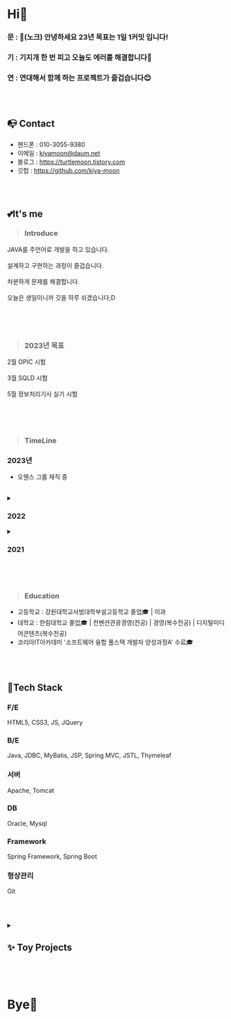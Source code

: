 # Hi👋
### 문 : 🚪(노크) 안녕하세요 23년 목표는 1일 1커밋 입니다!
### 기 : 기지개 한 번 피고 오늘도 에러를 해결합니다🤔
### 연 : 연대해서 함께 하는 프로젝트가 즐겁습니다😊

</br></br>

## 📭 Contact
- 핸드폰 : 010-3055-9380 
- 이메일 : kiyamoon@daum.net
- 블로그 : https://turtlemoon.tistory.com
- 깃헙   : https://github.com/kiya-moon

</br></br>

## 💕It's me
> ### Introduce
JAVA를 주언어로 개발을 하고 있습니다.<br><br>
설계하고 구현하는 과정이 즐겁습니다.<br><br>
차분하게 문제를 해결합니다. <br><br>
오늘은 생일이니까 깃을 하루 쉬겠습니다;D <br><br>

<br><br>

> ### 2023년 목표
2월 OPIC 시험<br><br>
3월 SQLD 시험<br><br>
5월 정보처리기사 실기 시험<br><br>

</br></br>

> ### TimeLine
### 2023년
- 오웬스 그룹 재직 중<br><br>
<details>
 <summary> <h3>2022</h3> </summary>
 - 12월 원티드 프리온보딩 [Android]Kotlin 강의<br>
 - 11월 인프런 기출로 대비하는 CS 전공면접<br>
 - 10월 토이 프로젝트<br>
 <런드리고 웹사이트> | 기술스택 : JAVA11, SPRING MVC, MyBatis, MySQL, HTML5, CSS3, JavaScript<br><br>
  - 8월 스프링 공부 시작(남궁성 선생님 인터넷 강의)<br>
  - 7월 토이 프로젝트<br>
  <여행플래너> | 기술스택 : JAVA8, MyBatis, Oracle, HTML5, CSS3, JQuery, JavaScript, JSP(MVC2), OpenAPI<br><br>
   - 6월 토이 프로젝트<br>
   <주차 정산 프로그램> | 기술스택 : JAVA8, JDBC, Oracle<br><br>
    - 5월 CS 발표<br>
    <OSI 7Layers> | 상세보기 https://turtlemoon.tistory.com/118<br><br>
     - 5월 정보처리기사 필기 합격<br>
     - 4월 토이 프로젝트<br>
     <방 탈출 게임> | 기술스택 : JAVA8<br><br>
      - 3월 스터디 시작(수업 복습 및 백준 문제 풀이, 정보 교류 목적)<br>
      - 3월 소프트웨어 융합 풀스택 개발자 양성과정A 시작<br>
      - 1월 자바 입문<br>
 </details>

<details>
 <summary> <h3>2021</h3> </summary>
 - 10월 개발자 공부 시작(html, css, python)
</details>

<br><br>

> ### Education
- 고등학교 : 강원대학교사범대학부설고등학교 졸업🎓 | 이과
- 대학교   : 한림대학교 졸업🎓 | 컨벤션관광경영(전공) | 경영(복수전공) | 디지털미디어콘텐츠(복수전공)
- 코리아IT아카데미 '소프트웨어 융합 풀스택 개발자 양성과정A' 수료🎓

</br></br>

## 🐤Tech Stack

### F/E
HTML5, CSS3, JS, JQuery

### B/E
Java, JDBC, MyBatis, JSP, Spring MVC, JSTL, Thymeleaf

### 서버
Apache, Tomcat

### DB
Oracle, Mysql

### Framework
Spring Framework, Spring Boot

### 형상관리
Git

<br><br>

<details>
 <summary><h2> ✨ Toy Projects <h2></summary>
<br>
  
### 2022년 9월 <런드리고 웹사이트>
### 소개
'우리집 모바일 세탁소, 런드리고' 어플의 웹사이트 버전<br>
런드리고 프로젝트는 기존의 어플을 제가 실제로 사용할 때, 웹사이트로는 수거신청을 할 수 없음에 가끔 불편함을 느껴 제작하게 되었습니다.<br>
에러 없는 꼼꼼한 백엔드를 구축함과 동시에 고객의 유입을 위한 프론트단 역시 중요하다고 여겨 안팎으로 완벽한 웹사이트를 만들기 위해 노력했습니다.<br><br>
진행기간 : FrontEnd | 2022-08-07 ~ 2022-08-21 / BackEnd | 2022-09-18 ~ 2022-10-12<br><br>
기술 스택<br>
JAVA11, SPRING MVC, MyBatis, MySQL, HTML5, CSS3, JavaScript<br><br>
👉[프로젝트 상세 설명](https://github.com/kiya-moon/Laundrygo_project.git) 참고<br><br>

### 느낀 점
 - 프로젝트를 하며 Spring Framework에서 프론트단과 백단의 흐름에 익숙해지게 되었습니다.<br>
 - 협업을 ‘어떻게’ 잘 할 수 있을 지에 대해 생각해 보고, AWS 배포나 REST API 같은 새로운 기술에 도전해보는 시간이었습니다. <br><br>

### 트러블 이슈
 - 첫 번째. ‘문의하기에서 등록한 이미지 가져오기’<br>
이미지를 여러 장 저장하고 가져오는 로직은 처음이었고, 한 장일 때처럼 짰더니 DB에 값이 있음에도 Null이 들어왔습니다. 때문에 if문을 돌려 List에 담아왔고, 뷰단에서 foreach문을 사용하여 뿌려주도록 하였습니다. 하지만 이중 foreach문을 사용하면서 로직에 문제가 생겨 파싱 에러가 났고, 로직을 점검해 시도하여 성공할 수 있었습니다.<br>
 - 두 번째. ‘rest api 설계’<br>
restful api의 이론을 배우고 프로젝트에서 실습하려고 했습니다. 이론은 머릿속에 있었지만 실제로 설계하는 일은 어려웠습니다. 명사만을 사용해야 했는데 하다보니 몇 부분이 동사로 되어있었고, 모달창을 많이 사용하여 api가 필요없는 곳도 많아 혼란스러웠습니다. 최종 결과물을 놓고 보니, patch나 put을 표현하지 않고 대부분 post를 사용해 수정이 이루어져 있었습니다. 따라서 restful api 설계를 다시 공부한 뒤, 프로젝트를 보완하려고 합니다.

<br>
<hr>
<br>

### 2022년 7월 <여행플래너>
### 소개
코로나가 풀리며 지자체는 물론 정부 차원에서도 국내 여행을 다방면으로 지원하고 있는 흐름에 발맞춰 만든 국내여행 플래너</br>
공공데이터 OpenApi를 통해 관광정보를 가져오는 것을 핵심으로 하는 팀 프로젝트<br><br>
진행 기간: 2022.5.17 ~ 2022.7.1</br></br>
기술 스택</br>
JAVA8, DBMS(Oracle), HTML5, CSS3, JQuery, JavaScript, JSP(MVC2), MYBatis, OpenAPI</br></br>
👉[프로젝트 상세 설명](https://github.com/kiya-moon/JSP-project.git) 참고<br><br>
 ### 느낀 점
 - 공공 api 데이터 가져오기, 이메일 발송 등 새로운 기술을 가득 담아 만든 웹사이트였습니다.<br>
 - 시간 관리의 필요성을 깨달았습니다. 기술 구현에 많은 시간이 빼앗겼고 촉박하게 프로젝트를 완성해야 했습니다. 이 과정을 통해 기간 내에 프로젝트를 완성할 수 있도록 시간 관리가 필요함을 깨달았습니다.<br>
 - 깃을 통해 형상관리를 하려고 했지만 이해가 부족했습니다. 아쉬움이 많이 남아 다음 프로젝트에선 꼭 제대로 사용하기 위해 공부하고 있습니다.<br>

<br>
<hr>
<br>

### 2022년 6월 <주차 정산 프로그램>
### 소개
월정액/시간제 별로 입출차 시간을 계산하여 정산해주는 프로그램<br>
이클립스와 DBMS 연결 및 활용 연습을 목적으로 한 팀 프로젝트<br><br>
진행 기간: 2022.5.12 ~ 2022.6.5</br></br>
기술 스택</br>
JAVA8, DBMS(Oracle)</br></br>
👉[프로젝트 상세 설명](https://github.com/kiya-moon/Second-Java-Project.git) 참고<br><br>
### 느낀 점
- 수업 시간에 하지 않은 부분을 따로 공부하고 그를 활용하기 위해 자발적으로 시작한 첫 팀프로젝트 입니다.<br>
- 각자 맡은 파트는 다르지만 팀원들과 호흡을 맞추고, 모여서 서로서로 코드를 봐주며 팀 프로젝트의 장점을 깨달았습니다.<br>

<br>
<hr>
<br>

### 2022년 4월 <방탈출 게임>
### 소개
자유롭게 가장 하고 싶은 주제로 만든 자바 개인 프로젝트<br><br>
진행 기간: 2022.3.19 ~ 2022.4.6<br><br>
기술 스택</br>
JAVA8</br></br>
👉[프로젝트 상세 설명](https://turtlemoon.tistory.com/65?category=1091485t) 참고<br><br>
### 느낀 점
- 자유롭게 가장 하고 싶은 주제로 진행한 첫번째 프로젝트로, 제가 만든 프로그램을 누군가 즐겁게 쓰는 기쁨을 처음으로 느꼈습니다.
</details>
</br></br>

# Bye👋
